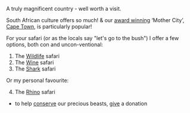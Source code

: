 A truly magnificent country - well worth a visit. 

South African culture offers so much! & our [award winning]( http://www.capetown.travel/trade-media/tm-news/cape-town-accolades/cape-town-accolades-and-awards) ‘Mother City’, [Cape Town]( http://www.capetown.travel/), is particularly popular! 

For your safari (or as the locals say "let's go to the bush") I offer a few options, both con and uncon-ventional:
1) The [Wildlife](http://www.capetown.travel/visitors/see-do/nature-adventure/wildlife/safari-experiences-near-cape-town) safari
2) The [Wine](http://www.capetown.travel/visitors/eat-drink/wineries/stellenbosch/wine-safaris-and-amazing-views-with-jordan-wine-estate) safari
3) The [Shark](http://www.capetown.travel/visitors/see-do/nature-adventure/ocean/shark-cage-diving-in-cape-town) safari

Or my personal favourite:

4) The [Rhino](http://www.capetown.travel/products/rhino-africa-safaris) safari
- to help [conserve](http://rhinos.org/the-crisis/) our precious beasts, [give](http://rhinos.org/where-we-work/southern-africa-rhino-conservation/) a donation